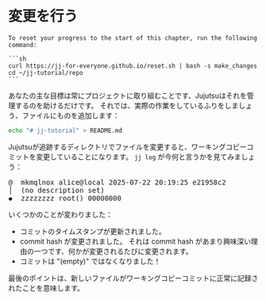 # 変更を行う

````admonish reset title="Reset your progress" collapsible=true
To reset your progress to the start of this chapter, run the following command:

```sh
curl https://jj-for-everyone.github.io/reset.sh | bash -s make_changes
cd ~/jj-tutorial/repo
```
````

あなたの主な目標は常にプロジェクトに取り組むことです、Jujutsuはそれを管理するのを助けるだけです。
それでは、実際の作業をしているふりをしましょう、ファイルにものを追加します：

```sh
echo "# jj-tutorial" > README.md
```

Jujutsuが追跡するディレクトリでファイルを変更すると、ワーキングコピーコミットを変更していることになります。
`jj log` が今何と言うかを見てみましょう：

<!-- generated by aha script -->
<pre class="aha">
<span class="bold "></span><span class="bold green ">@</span>  <span class="bold "></span><span class="bold highlighted purple ">m</span><span class="bold highlighted dimgray ">kmqlnox</span><span class="bold "> </span><span class="bold yellow ">alice@local</span><span class="bold "> </span><span class="bold highlighted cyan ">2025-07-22 20:19:25</span><span class="bold "> </span><span class="bold highlighted blue ">e</span><span class="bold highlighted dimgray ">21958c2</span><span class="bold "></span>
│  <span class="bold "></span><span class="bold yellow ">(no description set)</span><span class="bold "></span>
<span class="bold "></span><span class="bold highlighted cyan ">◆</span>  <span class="bold "></span><span class="bold purple ">z</span><span class="highlighted dimgray ">zzzzzzz</span> <span class="green ">root()</span> <span class="bold "></span><span class="bold blue ">0</span><span class="highlighted dimgray ">0000000</span>
</pre>

いくつかのことが変わりました：
- コミットのタイムスタンプが更新されました。
- commit hash が変更されました。
  それは commit hash があまり興味深い理由の一つです、何かが変更されるたびに変更されます。
- コミットは "(empty)" ではなくなりました！

最後のポイントは、新しいファイルがワーキングコピーコミットに正常に記録されたことを意味します。
